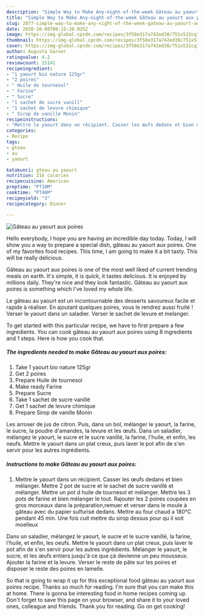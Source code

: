 ```yaml
---
description: "Simple Way to Make Any-night-of-the-week Gâteau au yaourt aux poires"
title: "Simple Way to Make Any-night-of-the-week Gâteau au yaourt aux poires"
slug: 2077-simple-way-to-make-any-night-of-the-week-gateau-au-yaourt-aux-poires
date: 2020-10-08T00:15:20.035Z
image: https://img-global.cpcdn.com/recipes/3f58e317a742ed38/751x532cq70/gateau-au-yaourt-aux-poires-photo-principale-de-la-recette.jpg
thumbnail: https://img-global.cpcdn.com/recipes/3f58e317a742ed38/751x532cq70/gateau-au-yaourt-aux-poires-photo-principale-de-la-recette.jpg
cover: https://img-global.cpcdn.com/recipes/3f58e317a742ed38/751x532cq70/gateau-au-yaourt-aux-poires-photo-principale-de-la-recette.jpg
author: Augusta Garner
ratingvalue: 4.2
reviewcount: 25141
recipeingredient:
- "1 yaourt bio nature 125gr"
- "2 poires"
- " Huile de tournesol"
- " Farine"
- " Sucre"
- "1 sachet de sucre vanill"
- "1 sachet de levure chimique"
- " Sirop de vanille Monin"
recipeinstructions:
- "Mettre le yaourt dans un récipient. Casser les œufs dedans et bien mélanger. Mettre 2 pot de sucre et le sachet de sucre vanillé et mélanger. Mettre un pot d huile de tournesol et mélanger. Mettre les 3 pots de farine et bien mélanger le tout. Rajouter les 2 poires coupées en gros morceaux dans la préparation,remuer et verser dans le moule à gâteau avec du papier sulfurisé dedans. Mettre au four chaud a 180°C pendant 45 min. Une fois cuit mettre du sirop dessus pour qu il soit moelleux"
categories:
- Recipe
tags:
- gteau
- au
- yaourt

katakunci: gteau au yaourt 
nutrition: 216 calories
recipecuisine: American
preptime: "PT10M"
cooktime: "PT46M"
recipeyield: "3"
recipecategory: Dinner

---
```



![Gâteau au yaourt aux poires](https://img-global.cpcdn.com/recipes/3f58e317a742ed38/751x532cq70/gateau-au-yaourt-aux-poires-photo-principale-de-la-recette.jpg)

Hello everybody, I hope you are having an incredible day today. Today, I will show you a way to prepare a special dish, gâteau au yaourt aux poires. One of my favorites food recipes. This time, I am going to make it a bit tasty. This will be really delicious.

Gâteau au yaourt aux poires is one of the most well liked of current trending meals on earth. It's simple, it is quick, it tastes delicious. It is enjoyed by millions daily. They're nice and they look fantastic. Gâteau au yaourt aux poires is something which I've loved my whole life.

Le gâteau au yaourt est un incontournable des desserts savoureux facile et rapide à réaliser. En ajoutant quelques poires, vous le rendrez aussi fruité ! Verser le yaourt dans un saladier. Verser le sachet de levure et melanger.


To get started with this particular recipe, we have to first prepare a few ingredients. You can cook gâteau au yaourt aux poires using 8 ingredients and 1 steps. Here is how you cook that.

<!--inarticleads1-->

##### The ingredients needed to make Gâteau au yaourt aux poires:

1. Take 1 yaourt bio nature 125gr
1. Get 2 poires
1. Prepare  Huile de tournesol
1. Make ready  Farine
1. Prepare  Sucre
1. Take 1 sachet de sucre vanillé
1. Get 1 sachet de levure chimique
1. Prepare  Sirop de vanille Monin


Les arroser de jus de citron. Puis, dans un bol, mélanger le yaourt, la farine, le sucre, la poudre d&#39;amandes, la levure et les œufs. Dans un saladier, mélangez le yaourt, le sucre et le sucre vanillé, la farine, l&#39;huile, et enfin, les oeufs. Mettre le yaourt dans un plat creux, puis laver le pot afin de s&#39;en servir pour les autres ingrédients. 

<!--inarticleads2-->

##### Instructions to make Gâteau au yaourt aux poires:

1. Mettre le yaourt dans un récipient. Casser les œufs dedans et bien mélanger. Mettre 2 pot de sucre et le sachet de sucre vanillé et mélanger. Mettre un pot d huile de tournesol et mélanger. Mettre les 3 pots de farine et bien mélanger le tout. Rajouter les 2 poires coupées en gros morceaux dans la préparation,remuer et verser dans le moule à gâteau avec du papier sulfurisé dedans. Mettre au four chaud a 180°C pendant 45 min. Une fois cuit mettre du sirop dessus pour qu il soit moelleux


Dans un saladier, mélangez le yaourt, le sucre et le sucre vanillé, la farine, l&#39;huile, et enfin, les oeufs. Mettre le yaourt dans un plat creux, puis laver le pot afin de s&#39;en servir pour les autres ingrédients. Mélanger le yaourt, le sucre, et les œufs entiers jusqu&#39;à ce que çà devienne un peu mousseux. Ajouter la farine et la levure. Verser le reste de pâte sur les poires et disposer le reste des poires en lamelle. 

So that is going to wrap it up for this exceptional food gâteau au yaourt aux poires recipe. Thanks so much for reading. I'm sure that you can make this at home. There is gonna be interesting food in home recipes coming up. Don't forget to save this page on your browser, and share it to your loved ones, colleague and friends. Thank you for reading. Go on get cooking!
